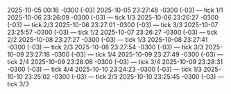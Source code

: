 
2025-10-05 00:16 -0300 (-03)
2025-10-05 23:27:48 -0300 (-03) — tick 1/1
2025-10-06 23:26:09 -0300 (-03) — tick 1/3
2025-10-06 23:26:27 -0300 (-03) — tick 2/3
2025-10-06 23:27:01 -0300 (-03) — tick 3/3
2025-10-07 23:25:57 -0300 (-03) — tick 1/2
2025-10-07 23:26:27 -0300 (-03) — tick 2/2
2025-10-08 23:27:27 -0300 (-03) — tick 1/3
2025-10-08 23:27:41 -0300 (-03) — tick 2/3
2025-10-08 23:27:54 -0300 (-03) — tick 3/3
2025-10-09 23:27:18 -0300 (-03) — tick 1/4
2025-10-09 23:27:49 -0300 (-03) — tick 2/4
2025-10-09 23:28:08 -0300 (-03) — tick 3/4
2025-10-09 23:28:31 -0300 (-03) — tick 4/4
2025-10-10 23:24:23 -0300 (-03) — tick 1/3
2025-10-10 23:25:02 -0300 (-03) — tick 2/3
2025-10-10 23:25:45 -0300 (-03) — tick 3/3
